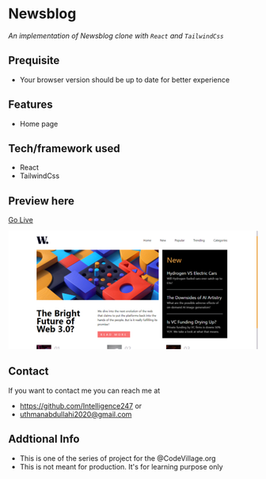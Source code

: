 # Newsblog

_An implementation of Newsblog clone with `React` and `TailwindCss`_

## Prequisite

- Your browser version should be up to date for better experience

## Features

- Home page

## Tech/framework used

- React
- TailwindCss

## Preview here

[Go Live](https://cheerful-praline-0fc879.netlify.app)

![screenshot](/public/media/sketch.png)

## Contact

If you want to contact me you can reach me at

- https://github.com/Intelligence247 or
- uthmanabdullahi2020@gmail.com

## Addtional Info

- This is one of the series of project for the @CodeVillage.org
- This is not meant for production. It's for learning purpose only

